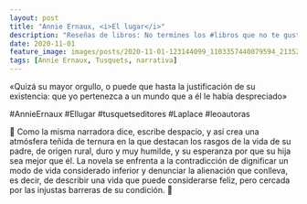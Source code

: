```yaml
---
layout: post
title: "Annie Ernaux, <i>El lugar</i>"
description: "Reseñas de libros: No termines los #libros que no te gustan. I els #llibres que t'agraden llegeix-los tants cops com calgui."
date: 2020-11-01
feature_image: images/posts/2020-11-01-123144099_1103357440079594_2135272396296481610_n_17908000567533540.jpg
tags: [Annie Ernaux, Tusquets, narrativa]
---
```


«Quizá su mayor orgullo, o puede que hasta la justificación de su existencia: que yo pertenezca a un mundo que a él le había despreciado»
<!--more-->

#AnnieErnaux #Ellugar #tusquetseditores
#Laplace #leoautoras

🌰 Como la misma narradora dice, escribe despacio, y así crea una atmósfera teñida de ternura en la que destacan los rasgos de la vida de su padre, de origen rural, duro y muy humilde, y su esperanza por que su hija sea mejor que él. La novela se enfrenta a la contradicción de dignificar un modo de vida considerado inferior y denunciar la alienación que conlleva, es decir, de describir una vida que puede considerarse feliz, pero cercada por las injustas barreras de su condición. 🌰
